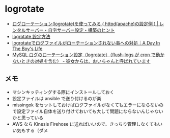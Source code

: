 # logrotate

* [ログローテーション(logrotate)を使ってみる ( httpd(apache)の設定例 ) | レンタルサーバー・自宅サーバー設定・構築のヒント](https://server-setting.info/centos/loglotation.html)
* [logrotate 設定方法](http://changineer.info/server/logging/logrotate.html)
* [logrotateでログファイルがローテーションされない事への対処｜A Day In The Boy's Life](https://ameblo.jp/itboy/entry-10027962914.html)
* [MySQL ログのローテーション設定（logrotate）（flush-logs が cron で動かないときの対処を含む） - 彼女からは、おいちゃんと呼ばれています](http://blog.inouetakuya.info/entry/20130320/1363776504)

## メモ

* マシンキッティングする際にインストールしておく
* 設定ファイルは ansible で送り付けるのが楽
* missingok をセットしておけばログファイルがなくてもエラーにならないので設定ファイル自体を送り付けておいても大して問題にならないんじゃないかと思っている
* AWS なら Kinesis Firehose に送ればいいので、きっちり管理しなくてもいい気もする（ダメ
